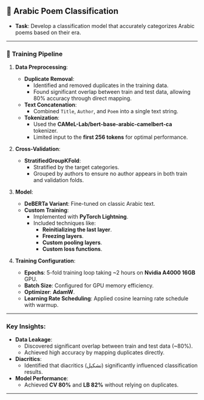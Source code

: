 ## 📝 **Arabic Poem Classification**

- **Task**: Develop a classification model that accurately categorizes Arabic poems based on their era.

---

### 📂 **Training Pipeline**

1. **Data Preprocessing**:
   - **Duplicate Removal**:
     - Identified and removed duplicates in the training data.
     - Found significant overlap between train and test data, allowing 80% accuracy through direct mapping.
   - **Text Concatenation**:
     - Combined `Title`, `Author`, and `Poem` into a single text string.
   - **Tokenization**:
     - Used the **CAMeL-Lab/bert-base-arabic-camelbert-ca** tokenizer.
     - Limited input to the **first 256 tokens** for optimal performance.

2. **Cross-Validation**:
   - **StratifiedGroupKFold**:
     - Stratified by the target categories.
     - Grouped by authors to ensure no author appears in both train and validation folds.

3. **Model**:
   - **DeBERTa Variant**: Fine-tuned on classic Arabic text.
   - **Custom Training**:
     - Implemented with **PyTorch Lightning**.
     - Included techniques like:
       - **Reinitializing the last layer**.
       - **Freezing layers**.
       - **Custom pooling layers**.
       - **Custom loss functions**.

4. **Training Configuration**:
   - **Epochs**: 5-fold training loop taking ~2 hours on **Nvidia A4000 16GB** GPU.
   - **Batch Size**: Configured for GPU memory efficiency.
   - **Optimizer**: **AdamW**.
   - **Learning Rate Scheduling**: Applied cosine learning rate schedule with warmup.

---

### **Key Insights**:
- **Data Leakage**:
  - Discovered significant overlap between train and test data (~80%).
  - Achieved high accuracy by mapping duplicates directly.
- **Diacritics**:
  - Identified that diacritics (تشكيل) significantly influenced classification results.
- **Model Performance**:
  - Achieved **CV 80%** and **LB 82%** without relying on duplicates.

---
